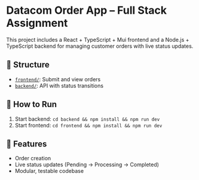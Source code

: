 # Datacom Order App – Full Stack Assignment

This project includes a React + TypeScript + Mui frontend and a Node.js + TypeScript backend for managing customer orders with live status updates.

## 📁 Structure
- [`frontend/`](./frontend): Submit and view orders
- [`backend/`](./backend): API with status transitions

## 🚀 How to Run
1. Start backend: `cd backend && npm install && npm run dev`
2. Start frontend: `cd frontend && npm install && npm run dev`

## 🧪 Features
- Order creation
- Live status updates (Pending → Processing → Completed)
- Modular, testable codebase
